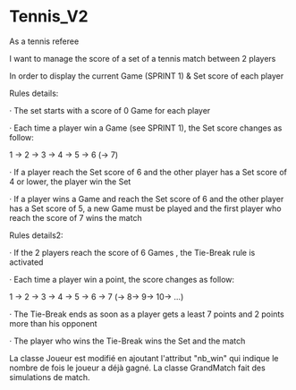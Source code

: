# Tennis_V2

As a tennis referee

I want to manage the score of a set of a tennis match between 2 players

In order to display the current Game (SPRINT 1) & Set score of each player

Rules details:

· The set starts with a score of 0 Game for each player

· Each time a player win a Game (see SPRINT 1), the Set score changes as follow:

1 -> 2 -> 3 -> 4 -> 5 -> 6 (-> 7)

· If a player reach the Set score of 6 and the other player has a Set score of 4 or lower, the player win the Set

· If a player wins a Game and reach the Set score of 6 and the other player has a Set score of 5, a new Game must be played and the first player who reach the score of 7 wins the match

Rules details2:

· If the 2 players reach the score of 6 Games , the Tie-Break rule is activated

· Each time a player win a point, the score changes as follow:

1 -> 2 -> 3 -> 4 -> 5 -> 6 -> 7 (-> 8-> 9-> 10-> …)

· The Tie-Break ends as soon as a player gets a least 7 points and 2 points more than his opponent

· The player who wins the Tie-Break wins the Set and the match





La classe Joueur est modifié en ajoutant l'attribut "nb_win" qui indique le nombre de fois le joueur a déjà gagné.
La classe GrandMatch fait des simulations de match.
